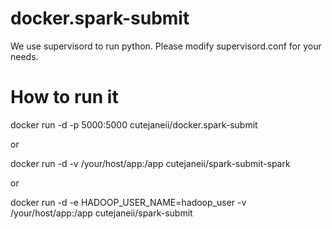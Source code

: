 # docker.spark-submit

We use supervisord to run python.
Please modify supervisord.conf for your needs.

# How to run it
docker run -d -p 5000:5000 cutejaneii/docker.spark-submit

or

docker run -d -v /your/host/app:/app cutejaneii/spark-submit-spark

or

docker run -d -e HADOOP_USER_NAME=hadoop_user -v /your/host/app:/app cutejaneii/spark-submit

